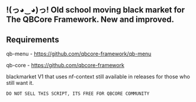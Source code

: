 ## !(っ◕‿◕)っ! Old school moving black market for The QBCore Framework. New and improved. 

## Requirements 

qb-menu - https://github.com/qbcore-framework/qb-menu

qb-core - https://github.com/qbcore-framework







blackmarket V1 that uses nf-context still available in releases for those who still want it.

```
DO NOT SELL THIS SCRIPT, ITS FREE FOR QBCORE COMMUNITY 
```
